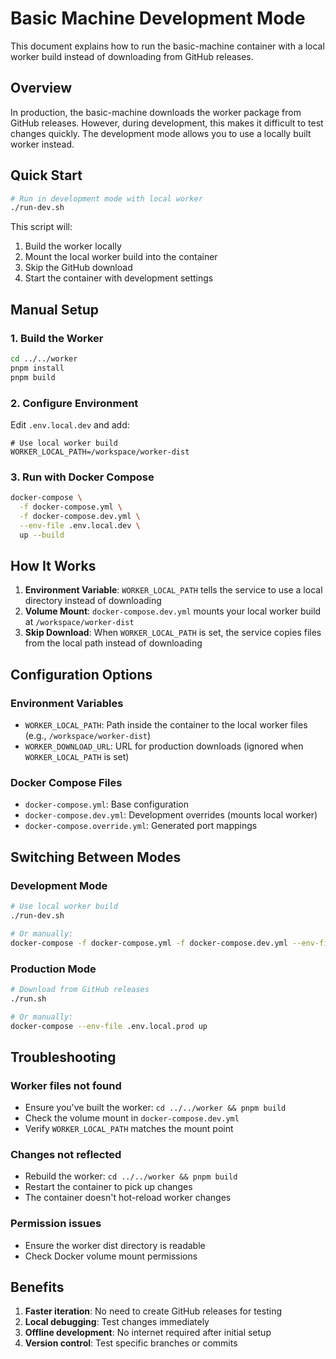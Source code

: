 # Basic Machine Development Mode

This document explains how to run the basic-machine container with a local worker build instead of downloading from GitHub releases.

## Overview

In production, the basic-machine downloads the worker package from GitHub releases. However, during development, this makes it difficult to test changes quickly. The development mode allows you to use a locally built worker instead.

## Quick Start

```bash
# Run in development mode with local worker
./run-dev.sh
```

This script will:
1. Build the worker locally
2. Mount the local worker build into the container
3. Skip the GitHub download
4. Start the container with development settings

## Manual Setup

### 1. Build the Worker

```bash
cd ../../worker
pnpm install
pnpm build
```

### 2. Configure Environment

Edit `.env.local.dev` and add:

```env
# Use local worker build
WORKER_LOCAL_PATH=/workspace/worker-dist
```

### 3. Run with Docker Compose

```bash
docker-compose \
  -f docker-compose.yml \
  -f docker-compose.dev.yml \
  --env-file .env.local.dev \
  up --build
```

## How It Works

1. **Environment Variable**: `WORKER_LOCAL_PATH` tells the service to use a local directory instead of downloading
2. **Volume Mount**: `docker-compose.dev.yml` mounts your local worker build at `/workspace/worker-dist`
3. **Skip Download**: When `WORKER_LOCAL_PATH` is set, the service copies files from the local path instead of downloading

## Configuration Options

### Environment Variables

- `WORKER_LOCAL_PATH`: Path inside the container to the local worker files (e.g., `/workspace/worker-dist`)
- `WORKER_DOWNLOAD_URL`: URL for production downloads (ignored when `WORKER_LOCAL_PATH` is set)

### Docker Compose Files

- `docker-compose.yml`: Base configuration
- `docker-compose.dev.yml`: Development overrides (mounts local worker)
- `docker-compose.override.yml`: Generated port mappings

## Switching Between Modes

### Development Mode
```bash
# Use local worker build
./run-dev.sh

# Or manually:
docker-compose -f docker-compose.yml -f docker-compose.dev.yml --env-file .env.local.dev up
```

### Production Mode
```bash
# Download from GitHub releases
./run.sh

# Or manually:
docker-compose --env-file .env.local.prod up
```

## Troubleshooting

### Worker files not found
- Ensure you've built the worker: `cd ../../worker && pnpm build`
- Check the volume mount in `docker-compose.dev.yml`
- Verify `WORKER_LOCAL_PATH` matches the mount point

### Changes not reflected
- Rebuild the worker: `cd ../../worker && pnpm build`
- Restart the container to pick up changes
- The container doesn't hot-reload worker changes

### Permission issues
- Ensure the worker dist directory is readable
- Check Docker volume mount permissions

## Benefits

1. **Faster iteration**: No need to create GitHub releases for testing
2. **Local debugging**: Test changes immediately
3. **Offline development**: No internet required after initial setup
4. **Version control**: Test specific branches or commits